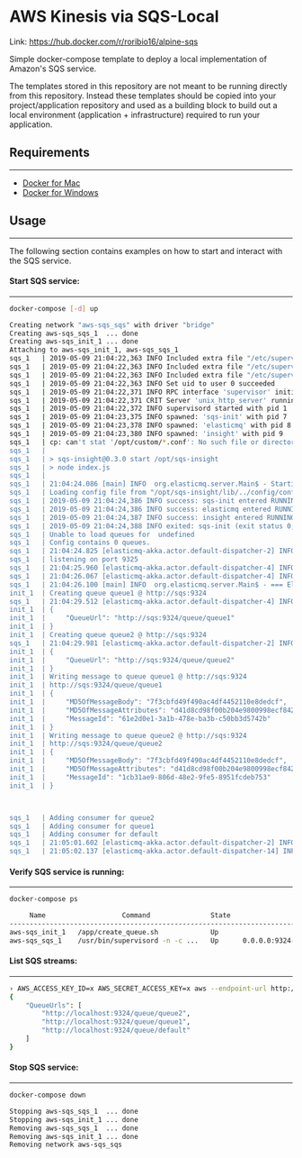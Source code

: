 # AWS Kinesis via SQS-Local

Link: https://hub.docker.com/r/roribio16/alpine-sqs

Simple docker-compose template to deploy a local implementation of Amazon's SQS service.

The templates stored in this repository are not meant to be running directly from this repository. Instead these templates should be copied
into your project/application repository and used as a building block to build out a local environment (application + infrastructure) required
to run your application.

## Requirements
- - - -

  - [Docker for Mac](https://download.docker.com/mac/stable/Docker.dmg)
  - [Docker for Windows](https://download.docker.com/win/stable/Docker%20for%20Windows%20Installer.exe)

## Usage
- - - -

The following section contains examples on how to start and interact with the SQS service.

#### Start SQS service:
- - - -

```bash
docker-compose [-d] up

Creating network "aws-sqs_sqs" with driver "bridge"
Creating aws-sqs_sqs_1  ... done
Creating aws-sqs_init_1 ... done
Attaching to aws-sqs_init_1, aws-sqs_sqs_1
sqs_1   | 2019-05-09 21:04:22,363 INFO Included extra file "/etc/supervisor/conf.d/elasticmq.conf" during parsing
sqs_1   | 2019-05-09 21:04:22,363 INFO Included extra file "/etc/supervisor/conf.d/insight.conf" during parsing
sqs_1   | 2019-05-09 21:04:22,363 INFO Included extra file "/etc/supervisor/conf.d/sqs-init.conf" during parsing
sqs_1   | 2019-05-09 21:04:22,363 INFO Set uid to user 0 succeeded
sqs_1   | 2019-05-09 21:04:22,371 INFO RPC interface 'supervisor' initialized
sqs_1   | 2019-05-09 21:04:22,371 CRIT Server 'unix_http_server' running without any HTTP authentication checking
sqs_1   | 2019-05-09 21:04:22,372 INFO supervisord started with pid 1
sqs_1   | 2019-05-09 21:04:23,375 INFO spawned: 'sqs-init' with pid 7
sqs_1   | 2019-05-09 21:04:23,378 INFO spawned: 'elasticmq' with pid 8
sqs_1   | 2019-05-09 21:04:23,380 INFO spawned: 'insight' with pid 9
sqs_1   | cp: can't stat '/opt/custom/*.conf': No such file or directory
sqs_1   |
sqs_1   | > sqs-insight@0.3.0 start /opt/sqs-insight
sqs_1   | > node index.js
sqs_1   |
sqs_1   | 21:04:24.086 [main] INFO  org.elasticmq.server.Main$ - Starting ElasticMQ server (0.14.6) ...
sqs_1   | Loading config file from "/opt/sqs-insight/lib/../config/config_local.json"
sqs_1   | 2019-05-09 21:04:24,386 INFO success: sqs-init entered RUNNING state, process has stayed up for > than 1 seconds (startsecs)
sqs_1   | 2019-05-09 21:04:24,386 INFO success: elasticmq entered RUNNING state, process has stayed up for > than 1 seconds (startsecs)
sqs_1   | 2019-05-09 21:04:24,387 INFO success: insight entered RUNNING state, process has stayed up for > than 1 seconds (startsecs)
sqs_1   | 2019-05-09 21:04:24,388 INFO exited: sqs-init (exit status 0; expected)
sqs_1   | Unable to load queues for  undefined
sqs_1   | Config contains 0 queues.
sqs_1   | 21:04:24.825 [elasticmq-akka.actor.default-dispatcher-2] INFO  akka.event.slf4j.Slf4jLogger - Slf4jLogger started
sqs_1   | listening on port 9325
sqs_1   | 21:04:25.960 [elasticmq-akka.actor.default-dispatcher-4] INFO  o.e.rest.sqs.TheSQSRestServerBuilder - Started SQS rest server, bind address 0.0.0.0:9324, visible server address * (depends on incoming request path)
sqs_1   | 21:04:26.067 [elasticmq-akka.actor.default-dispatcher-4] INFO  o.elasticmq.actor.QueueManagerActor - Creating queue QueueData(default,MillisVisibilityTimeout(10000),PT5S,PT0S,2019-05-09T21:04:25.972Z,2019-05-09T21:04:25.972Z,None,false,false,None,None,Map())
sqs_1   | 21:04:26.100 [main] INFO  org.elasticmq.server.Main$ - === ElasticMQ server (0.14.6) started in 2607 ms ===
init_1  | Creating queue queue1 @ http://sqs:9324
sqs_1   | 21:04:29.512 [elasticmq-akka.actor.default-dispatcher-4] INFO  o.elasticmq.actor.QueueManagerActor - Creating queue QueueData(queue1,MillisVisibilityTimeout(0),PT0S,PT0S,2019-05-09T21:04:29.506Z,2019-05-09T21:04:29.506Z,None,false,false,None,None,Map())
init_1  | {
init_1  |     "QueueUrl": "http://sqs:9324/queue/queue1"
init_1  | }
init_1  | Creating queue queue2 @ http://sqs:9324
sqs_1   | 21:04:29.981 [elasticmq-akka.actor.default-dispatcher-2] INFO  o.elasticmq.actor.QueueManagerActor - Creating queue QueueData(queue2,MillisVisibilityTimeout(30000),PT0S,PT0S,2019-05-09T21:04:29.980Z,2019-05-09T21:04:29.980Z,None,false,false,None,None,Map())
init_1  | {
init_1  |     "QueueUrl": "http://sqs:9324/queue/queue2"
init_1  | }
init_1  | Writing message to queue queue1 @ http://sqs:9324
init_1  | http://sqs:9324/queue/queue1
init_1  | {
init_1  |     "MD5OfMessageBody": "7f3cbfd49f490ac4df4452110e8dedcf",
init_1  |     "MD5OfMessageAttributes": "d41d8cd98f00b204e9800998ecf8427e",
init_1  |     "MessageId": "61e2d0e1-3a1b-478e-ba3b-c50bb3d5742b"
init_1  | }
init_1  | Writing message to queue queue2 @ http://sqs:9324
init_1  | http://sqs:9324/queue/queue2
init_1  | {
init_1  |     "MD5OfMessageBody": "7f3cbfd49f490ac4df4452110e8dedcf",
init_1  |     "MD5OfMessageAttributes": "d41d8cd98f00b204e9800998ecf8427e",
init_1  |     "MessageId": "1cb31ae9-806d-48e2-9fe5-8951fcdeb753"
init_1  | }



sqs_1   | Adding consumer for queue2
sqs_1   | Adding consumer for queue1
sqs_1   | Adding consumer for default
sqs_1   | 21:05:01.602 [elasticmq-akka.actor.default-dispatcher-2] INFO  org.elasticmq.actor.queue.QueueActor - queue1: Clearing queue
sqs_1   | 21:05:02.137 [elasticmq-akka.actor.default-dispatcher-14] INFO  org.elasticmq.actor.queue.QueueActor - queue2: Clearing queue
```

#### Verify SQS service is running:
- - - -

```bash
docker-compose ps

     Name                   Command               State                       Ports
--------------------------------------------------------------------------------------------------------
aws-sqs_init_1   /app/create_queue.sh             Up
aws-sqs_sqs_1    /usr/bin/supervisord -n -c ...   Up      0.0.0.0:9324->9324/tcp, 0.0.0.0:9325->9325/tcp
```

#### List SQS streams:
- - - -

```bash
› AWS_ACCESS_KEY_ID=x AWS_SECRET_ACCESS_KEY=x aws --endpoint-url http://localhost:9324 sqs list-queues
{
    "QueueUrls": [
        "http://localhost:9324/queue/queue2",
        "http://localhost:9324/queue/queue1",
        "http://localhost:9324/queue/default"
    ]
}
```

#### Stop SQS service:
- - - -

```bash
docker-compose down

Stopping aws-sqs_sqs_1  ... done
Stopping aws-sqs_init_1 ... done
Removing aws-sqs_sqs_1  ... done
Removing aws-sqs_init_1 ... done
Removing network aws-sqs_sqs
```
